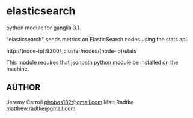 elasticsearch
===============

python module for ganglia 3.1.

"elasticsearch" sends metrics on ElasticSearch nodes using the stats api

http://(node-ip):9200/_cluster/nodes/(node-ip)/stats

This module requires that jsonpath python module be installed on the machine.


## AUTHOR

Jeremy Carroll <phobos182@gmail.com>
Matt Radtke <matthew.radtke@gmail.com>

